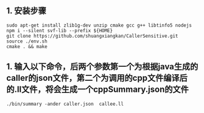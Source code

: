 ## 1. 安装步骤

```
sudo apt-get install zlib1g-dev unzip cmake gcc g++ libtinfo5 nodejs 
npm i --silent svf-lib --prefix ${HOME}
git clone https://github.com/shuangxiangkan/CallerSensitive.git
source ./env.sh
cmake . && make
```

## 1. 输入以下命令，后两个参数第一个为根据java生成的caller的json文件，第二个为调用的cpp文件编译后的.ll文件，将会生成一个cppSummary.json的文件
```
./bin/summary -ander caller.json  callee.ll
```
